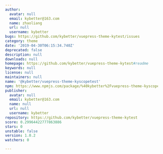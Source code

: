 ```yaml
---
author:
  avatar: null
  email: kybetter@163.com
  name: zhaoliang
  url: null
  username: kybetter
bugs: https://github.com/kybetter/vuepress-theme-kytest/issues
category: theme
date: '2019-04-30T06:15:34.740Z'
deprecated: false
description: null
downloads: null
homepage: https://github.com/kybetter/vuepress-theme-kytest#readme
keywords: null
license: null
maintainers: null
name: '@kybetter/vuepress-theme-kyscopetest'
npm: https://www.npmjs.com/package/%40kybetter%2Fvuepress-theme-kyscopetest
publisher:
  avatar: null
  email: kybetter@163.com
  name: null
  url: null
  username: kybetter
repository: https://github.com/kybetter/vuepress-theme-kytest
score: 0.29964422777863886
stars: 0
unstable: false
version: 1.0.2
watchers: 0

---
```


